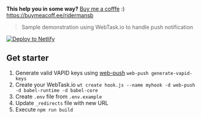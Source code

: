 **This help you in some way?** [Buy me a cofffe][coffee]  :)   
https://buymeacoff.ee/ridermansb

> Sample demonstration using WebTask.io to handle push notification

[![Deploy to Netlify](https://www.netlify.com/img/deploy/button.svg)](https://app.netlify.com/start/deploy?repository=https://github.com/Ridermansb/push-notification-when-webhook)

## Get starter

1. Generate valid VAPID keys using [web-push][1] `web-push generate-vapid-keys`
2. Create your WebTask.io `wt create hook.js --name myhook -d web-push -d babel-runtime -d babel-core`
3. Create `.env` file from `.env.example`
4. Update `_redirects` file with new URL
5. Execute `npm run build`

[1]: https://www.npmjs.com/package/web-push
[coffee]: https://buymeacoff.ee/ridermansb
